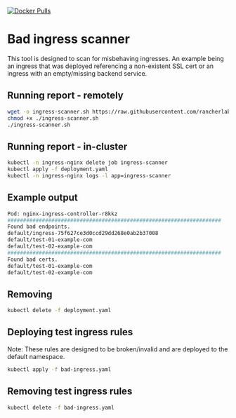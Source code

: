 [![Docker Pulls](https://img.shields.io/docker/pulls/cube8021/bad-ingress-scanner.svg)](https://hub.docker.com/r/cube8021/bad-ingress-scanner)

# Bad ingress scanner
This tool is designed to scan for misbehaving ingresses. An example being an ingress that was deployed referencing a non-existent SSL cert or an ingress with an empty/missing backend service.

## Running report - remotely
```bash
wget -o ingress-scanner.sh https://raw.githubusercontent.com/rancherlabs/support-tools/master/bad-ingress-scanner/run.sh
chmod +x ./ingress-scanner.sh
./ingress-scanner.sh
```

## Running report - in-cluster
```bash
kubectl -n ingress-nginx delete job ingress-scanner
kubectl apply -f deployment.yaml
kubectl -n ingress-nginx logs -l app=ingress-scanner
```

## Example output
```bash
Pod: nginx-ingress-controller-r8kkz
####################################################################
Found bad endpoints.
default/ingress-75f627ce3d0ccd29dd268e0ab2b37008
default/test-01-example-com
default/test-02-example-com
####################################################################
Found bad certs.
default/test-01-example-com
default/test-02-example-com
```

## Removing
```bash
kubectl delete -f deployment.yaml
```

## Deploying test ingress rules
Note: These rules are designed to be broken/invalid and are deployed to the default namespace.
```bash
kubectl apply -f bad-ingress.yaml
```

## Removing test ingress rules
```bash
kubectl delete -f bad-ingress.yaml
```
